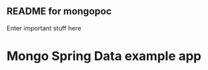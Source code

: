README for mongopoc
-------------------------
Enter important stuff here
# Mongo Spring Data example app
